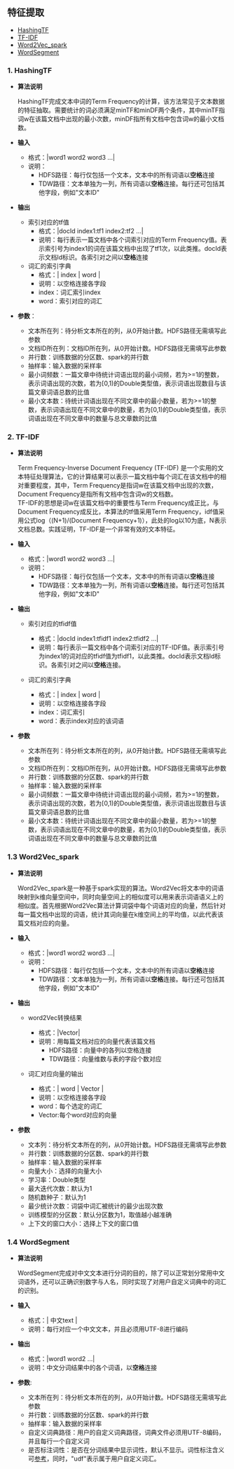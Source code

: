 ## 特征提取
  * [HashingTF](#1-hashingtf)
  * [TF-IDF](#2-tf-idf)
  * [Word2Vec\_spark](#13-word2vec-spark)
  * [WordSegment](#14-wordsegment)

### 1. HashingTF

* **算法说明**

  HashingTF完成文本中词的Term Frequency的计算，该方法常见于文本数据的特征抽取。需要统计的词必须满足minTF和minDF两个条件，其中minTF指词w在该篇文档中出现的最小次数，minDF指所有文档中包含词w的最小文档数。

* **输入**

  * 格式：\|word1 word2 word3 ...\|
  * 说明：
    * HDFS路径：每行仅包括一个文本，文本中的所有词语以**空格**连接
    * TDW路径：文本单独为一列，所有词语以**空格**连接。每行还可包括其他字段，例如"文本ID"

* **输出**

  * 索引对应的tf值
    * 格式：\|docId index1:tf1 index2:tf2 ...\|
    * 说明：每行表示一篇文档中各个词索引对应的Term Frequency值。表示索引号为index1的词在该篇文档中出现了tf1次，以此类推。docId表示文档Id标识。各索引对之间以**空格**连接
  * 词汇的索引字典
    * 格式：\| index \| word \|
    * 说明：以空格连接各字段
    * index：词汇索引index
    * word：索引对应的词汇

* **参数**：

  * 文本所在列：待分析文本所在的列，从0开始计数。HDFS路径无需填写此参数
  * 文档ID所在列：文档ID所在列，从0开始计数。HDFS路径无需填写此参数
  * 并行数：训练数据的分区数、spark的并行数
  * 抽样率：输入数据的采样率
  * 最小词频数：一篇文章中待统计词语出现的最小词频，若为&gt;=1的整数，表示词语出现的次数，若为\[0,1\)的Double类型值，表示词语出现数目与该篇文章词语总数的比值
  * 最小文本数：待统计词语出现在不同文章中的最小数量，若为&gt;=1的整数，表示词语出现在不同文章中的数量，若为\[0,1\)的Double类型值，表示词语出现在不同文章中的数量与总文章数的比值

### 2. TF-IDF

* **算法说明**

  Term Frequency-Inverse Document Frequency \(TF-IDF\) 是一个实用的文本特征处理算法，它的计算结果可以表示一篇文档中每个词汇在该文档中的相对重要程度，其中，Term Frequency是指词w在该篇文档中出现的次数，Document Frequency是指所有文档中包含词w的文档数。  
  TF-IDF的思想是词w在该篇文档中的重要性与Term Frequency成正比，与Document Frequency成反比，本算法的tf值采用Term Frequency，idf值采用公式log（\(N+1\)/\(Document Frequency+1\)），此处的log以10为底，N表示文档总数。实践证明，TF-IDF是一个非常有效的文本特征。

* **输入**

  * 格式：\|word1 word2 word3 ...\|
  * 说明：
    * HDFS路径：每行仅包括一个文本，文本中的所有词语以**空格**连接
    * TDW路径：文本单独为一列，所有词语以**空格**连接。每行还可包括其他字段，例如"文本ID"

* **输出**

  * 索引对应的tfidf值

    * 格式：\|docId index1:tfidf1 index2:tfidf2 ...\|
    * 说明：每行表示一篇文档中各个词索引对应的TF-IDF值。表示索引号为index1的词对应的tfidf值为tfidf1，以此类推。docId表示文档Id标识。各索引对之间以**空格**连接。

  * 词汇的索引字典

    * 格式：\| index \| word \|
    * 说明：以空格连接各字段    
    * index：词汇索引
    * word：表示index对应的该词语

* **参数**

  * 文本所在列：待分析文本所在的列，从0开始计数。HDFS路径无需填写此参数
  * 文档ID所在列：文档ID所在列，从0开始计数。HDFS路径无需填写此参数
  * 并行数：训练数据的分区数、spark的并行数
  * 抽样率：输入数据的采样率
  * 最小词频数：一篇文章中待统计词语出现的最小词频，若为&gt;=1的整数，表示词语出现的次数，若为\[0,1\)的Double类型值，表示词语出现数目与该篇文章词语总数的比值
  * 最小文本数：待统计词语出现在不同文章中的最小数量，若为&gt;=1的整数，表示词语出现在不同文章中的数量，若为\[0,1\)的Double类型值，表示词语出现在不同文章中的数量与总文章数的比值

### 1.3 Word2Vec\_spark

* **算法说明**

  Word2Vec\_spark是一种基于spark实现的算法。Word2Vec将文本中的词语映射到k维向量空间中，同时向量空间上的相似度可以用来表示词语语义上的相似度。首先根据Word2Vec算法计算词袋中每个词语对应的向量，然后针对每一篇文档中出现的词语，统计其词向量在k维空间上的平均值，以此代表该篇文档对应的向量。

* **输入**

  * 格式：\|word1 word2 word3 ...\|
  * 说明：
    * HDFS路径：每行仅包括一个文本，文本中的所有词语以**空格**连接
    * TDW路径：文本单独为一列，所有词语以**空格**连接。每行还可包括其他字段，例如"文本ID"

* **输出**

  * word2Vec转换结果

    * 格式：\|Vector\|
    * 说明：用每篇文档对应的向量代表该篇文档
      * HDFS路径：向量中的各列以空格连接
      * TDW路径：向量维数与表的字段个数对应

  * 词汇对应向量的输出

    * 格式：\| word \| Vector \|
    * 说明：以空格连接各字段
    * word：每个选定的词汇
    * Vector:每个word对应的向量

* **参数**
  * 文本列：待分析文本所在的列，从0开始计数。HDFS路径无需填写此参数
  * 并行数：训练数据的分区数、spark的并行数
  * 抽样率：输入数据的采样率
  * 向量大小：选择的向量大小
  * 学习率：Double类型
  * 最大迭代次数：默认为1
  * 随机数种子：默认为1
  * 最少统计次数：词袋中词汇被统计的最少出现次数
  * 训练模型的分区数：默认分区数为1，取值越小越准确
  * 上下文的窗口大小：选择上下文的窗口值

### 1.4 WordSegment

* **算法说明**

  WordSegment完成对中文文本进行分词的目的，除了可以正常划分常用中文词语外，还可以正确识别数字与人名，同时实现了对用户自定义词典中的词汇的识别。

* **输入**

  * 格式：\| 中文text \|
  * 说明：每行对应一个中文文本，并且必须用UTF-8进行编码

* **输出**

  * 格式：\|word1 word2 ...\|
  * 说明：中文分词结果中的各个词语，以**空格**连接

* **参数**:

  * 文本所在列：待分析文本所在的列，从0开始计数。HDFS路径无需填写此参数
  * 并行数：训练数据的分区数、spark的并行数
  * 抽样率：输入数据的采样率
  * 自定义词典路径：用户的自定义词典路径，词典文件必须用UTF-8编码，并且每行一个自定义词
  * 是否标注词性：是否在分词结果中显示词性，默认不显示。词性标注含义可[参考](https://github.com/NLPchina/ansj_seg/wiki/词性标注规范)，同时，"udf"表示属于用户自定义词汇。
